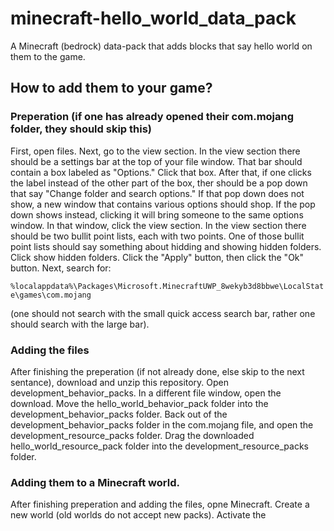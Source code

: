 # minecraft-hello_world_data_pack
A Minecraft (bedrock) data-pack that adds blocks that say hello world on them to the game.

## How to add them to your game?
### Preperation (if one has already opened their com.mojang folder, they should skip this)
First, open files. Next, go to the view section. In the view section there should be a settings bar at the top of your file window. That bar should contain a box labeled as "Options." Click that box. After that, if one clicks the label instead of the other part of the box, ther should be a pop down that say "Change folder and search options." If that pop down does not show, a new window that contains various options should shop. If the pop down shows instead, clicking it will bring someone to the same options window. In that window, click the view section. In the view section there should be two bullit point lists, each with two points. One of those bullit point lists should say something about hidding and showing hidden folders. Click show hidden folders. Click the "Apply" button, then click the "Ok" button. Next, search for:

```%localappdata%\Packages\Microsoft.MinecraftUWP_8wekyb3d8bbwe\LocalState\games\com.mojang```

(one should not search with the small quick access search bar, rather one should search with the large bar).

### Adding the files
After finishing the preperation (if not already done, else skip to the next sentance), download and unzip this repository. Open development_behavior_packs. In a different file window, open the download. Move the hello_world_behavior_pack folder into the development_behavior_packs folder. Back out of the development_behavior_packs folder in the com.mojang file, and open the development_resource_packs folder. Drag the downloaded hello_world_resource_pack folder into the development_resource_packs folder.

### Adding them to a Minecraft world.
After finishing preperation and adding the files, opne Minecraft. Create a new world (old worlds do not accept new packs). Activate the
